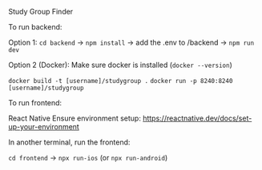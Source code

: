 Study Group Finder

To run backend:

Option 1:
`cd backend` -> `npm install` -> add the .env to /backend -> `npm run dev`

Option 2 (Docker):
Make sure docker is installed (`docker --version`)

`docker build -t [username]/studygroup .`
`docker run -p 8240:8240 [username]/studygroup`

To run frontend:

React Native
Ensure environment setup: https://reactnative.dev/docs/set-up-your-environment

In another terminal, run the frontend:

`cd frontend` -> `npx run-ios` (or `npx run-android`)
